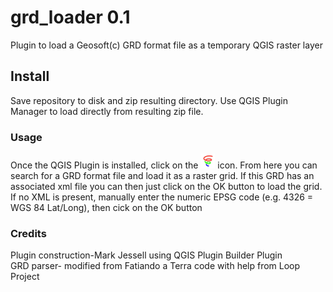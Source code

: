 # grd_loader 0.1   

Plugin to load a Geosoft(c) GRD format file as a temporary QGIS raster layer    
   
## Install   

Save repository to disk and zip resulting directory. Use QGIS Plugin Manager to load directly from resulting zip file.

### Usage   

Once the QGIS Plugin is installed, click on the ![grd_icon](icon.png) icon. From here you can search for a GRD format file and load it as a raster grid. If this GRD has an associated xml file you can then just click on the OK button to load the grid. If no XML is present, manually enter the numeric EPSG code (e.g. 4326 = WGS 84 Lat/Long), then cick on the OK button    

### Credits    
Plugin construction-Mark Jessell using QGIS Plugin Builder Plugin    
GRD parser- modified from Fatiando a Terra code with help from Loop Project    